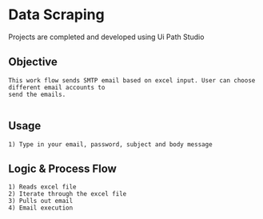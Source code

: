 # Data Scraping
Projects are completed and developed using Ui Path Studio

## Objective
```
This work flow sends SMTP email based on excel input. User can choose different email accounts to
send the emails.


```

## Usage
```
1) Type in your email, password, subject and body message
```

## Logic & Process Flow
```
1) Reads excel file
2) Iterate through the excel file
3) Pulls out email
4) Email execution

```
